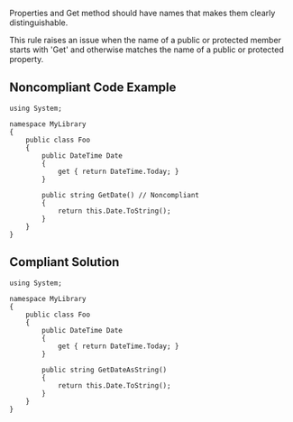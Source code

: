
Properties and Get method should have names that makes them clearly distinguishable.

This rule raises an issue when the name of a public or protected member starts with 'Get' and otherwise matches the name of a public or protected<br>property.

## Noncompliant Code Example


    using System;
    
    namespace MyLibrary
    {
        public class Foo
        {
            public DateTime Date
            {
                get { return DateTime.Today; }
            }
    
            public string GetDate() // Noncompliant
            {
                return this.Date.ToString();
            }
        }
    }


## Compliant Solution


    using System;
    
    namespace MyLibrary
    {
        public class Foo
        {
            public DateTime Date
            {
                get { return DateTime.Today; }
            }
    
            public string GetDateAsString()
            {
                return this.Date.ToString();
            }
        }
    }

